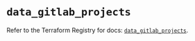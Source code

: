 # `data_gitlab_projects`

Refer to the Terraform Registry for docs: [`data_gitlab_projects`](https://registry.terraform.io/providers/gitlabhq/gitlab/17.6.0/docs/data-sources/projects).
